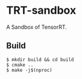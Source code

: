 # TRT-sandbox

A Sandbox of TensorRT.

## Build

```shell
$ mkdir build && cd build
$ cmake ..
$ make -j$(nproc)
```